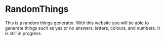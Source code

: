 # RandomThings 
This is a random things generator. 
With this website you will be able to generate things such as yes or no answers, letters, colours, and numbers. 
It is still in progress. 
